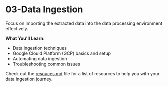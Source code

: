 # 03-Data Ingestion

Focus on importing the extracted data into the data processing environment effectively.

**What You'll Learn:**

- Data ingestion techniques
- Google Clould Platform (GCP) basics and setup
- Automating data ingestion
- Troubleshooting common issues

Check out the [resouces.md](resources.md) file for a list of resources to help you with your data ingestion journey.
